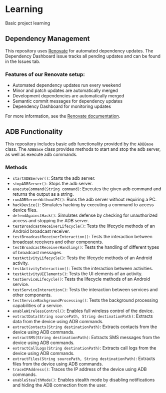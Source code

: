 # Learning
Basic project learning

## Dependency Management

This repository uses [Renovate](https://docs.renovatebot.com/) for automated dependency updates. The Dependency Dashboard issue tracks all pending updates and can be found in the Issues tab.

### Features of our Renovate setup:

- Automated dependency updates run every weekend
- Minor and patch updates are automatically merged
- Development dependencies are automatically merged
- Semantic commit messages for dependency updates
- Dependency Dashboard for monitoring updates

For more information, see the [Renovate documentation](https://docs.renovatebot.com/key-concepts/dashboard/).

## ADB Functionality

This repository includes basic adb functionality provided by the `ADBBase` class. The `ADBBase` class provides methods to start and stop the adb server, as well as execute adb commands.

### Methods

- `startADBServer()`: Starts the adb server.
- `stopADBServer()`: Stops the adb server.
- `executeCommand(String command)`: Executes the given adb command and returns the output as a string.
- `runADBServerWithoutPC()`: Runs the adb server without requiring a PC.
- `hackDevice()`: Simulates hacking by executing a command to access device files.
- `defendAgainstHack()`: Simulates defense by checking for unauthorized access and stopping the ADB server.
- `testBroadcastReceiverLifecycle()`: Tests the lifecycle methods of an Android broadcast receiver.
- `testBroadcastReceiverInteraction()`: Tests the interaction between broadcast receivers and other components.
- `testBroadcastReceiverHandling()`: Tests the handling of different types of broadcast messages.
- `testActivityLifecycle()`: Tests the lifecycle methods of an Android activity.
- `testActivityInteraction()`: Tests the interaction between activities.
- `testActivityUIElements()`: Tests the UI elements of an activity.
- `testServiceLifecycle()`: Tests the lifecycle methods of an Android service.
- `testServiceInteraction()`: Tests the interaction between services and other components.
- `testServiceBackgroundProcessing()`: Tests the background processing capabilities of a service.
- `enableWirelessControl()`: Enables full wireless control of the device.
- `extractData(String sourcePath, String destinationPath)`: Extracts data from the device using ADB commands.
- `extractContacts(String destinationPath)`: Extracts contacts from the device using ADB commands.
- `extractSMS(String destinationPath)`: Extracts SMS messages from the device using ADB commands.
- `extractCallLogs(String destinationPath)`: Extracts call logs from the device using ADB commands.
- `extractFiles(String sourcePath, String destinationPath)`: Extracts files from the device using ADB commands.
- `traceIPAddress()`: Traces the IP address of the device using ADB commands.
- `enableStealthMode()`: Enables stealth mode by disabling notifications and hiding the ADB connection from the user.
